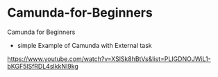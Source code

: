 # Camunda-for-Beginners
Camunda for Beginners

- simple Example of Camunda with External task 

https://www.youtube.com/watch?v=XSlSk8hBtVs&list=PLIGDNOJWiL1-bKGF5lSfRDL4sIkkNI9kg
